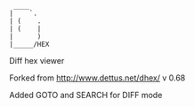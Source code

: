  ```
  ____
|    `.
| (    .
| (    |
|      )
|_____/HEX

```

Diff hex viewer

Forked from http://www.dettus.net/dhex/ v 0.68

Added GOTO and SEARCH for DIFF mode
